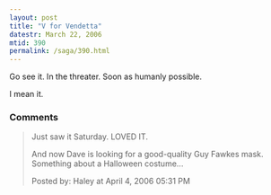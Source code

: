 ```yaml
---
layout: post
title: "V for Vendetta"
datestr: March 22, 2006
mtid: 390
permalink: /saga/390.html
---
```


Go see it.  In the threater.  Soon as humanly possible.

I mean it.

### Comments

<blockquote>
Just saw it Saturday. LOVED IT. 

And now Dave is looking for a good-quality Guy Fawkes mask. Something about a Halloween costume...
<div class="comment-meta">Posted by: Haley at April  4, 2006 05:31 PM</div> </blockquote>

